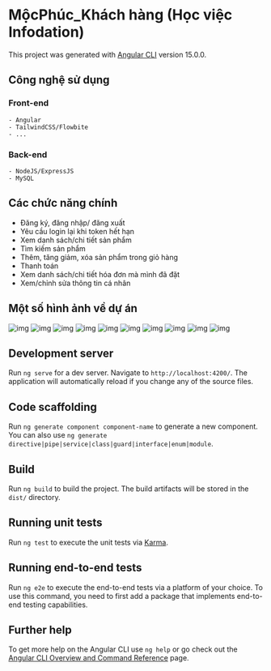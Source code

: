 # MộcPhúc_Khách hàng (Học việc Infodation)

This project was generated with [Angular CLI](https://github.com/angular/angular-cli) version 15.0.0.

## Công nghệ sử dụng
### Front-end
    - Angular
    - TailwindCSS/Flowbite
    - ...
### Back-end
    - NodeJS/ExpressJS
    - MySQL

## Các chức năng chính
- Đăng ký, đăng nhập/ đăng xuất
- Yêu cầu login lại khi token hết hạn
- Xem danh sách/chi tiết sản phẩm
- Tìm kiếm sản phẩm
- Thêm, tăng giảm, xóa sản phẩm trong giỏ hàng
- Thanh toán
- Xem danh sách/chi tiết hóa đơn mà mình đã đặt
- Xem/chỉnh sửa thông tin cá nhân

## Một số hình ảnh về dự án
![img](https://i.imgur.com/eAJOp8V.png)
![img](https://i.imgur.com/wwLI97z.png)
![img](https://i.imgur.com/0buhNPA.png)
![img](https://i.imgur.com/8QrzzNl.png)
![img](https://i.imgur.com/JehOKZe.png)
![img](https://i.imgur.com/fZVcFCP.png)
![img](https://i.imgur.com/nFNlyjm.png)
![img](https://i.imgur.com/2xuPomh.png)
![img](https://i.imgur.com/fcbPr6W.png)
![img](https://i.imgur.com/O60f0Ka.png)

## Development server

Run `ng serve` for a dev server. Navigate to `http://localhost:4200/`. The application will automatically reload if you change any of the source files.

## Code scaffolding

Run `ng generate component component-name` to generate a new component. You can also use `ng generate directive|pipe|service|class|guard|interface|enum|module`.

## Build

Run `ng build` to build the project. The build artifacts will be stored in the `dist/` directory.

## Running unit tests

Run `ng test` to execute the unit tests via [Karma](https://karma-runner.github.io).

## Running end-to-end tests

Run `ng e2e` to execute the end-to-end tests via a platform of your choice. To use this command, you need to first add a package that implements end-to-end testing capabilities.

## Further help

To get more help on the Angular CLI use `ng help` or go check out the [Angular CLI Overview and Command Reference](https://angular.io/cli) page.
